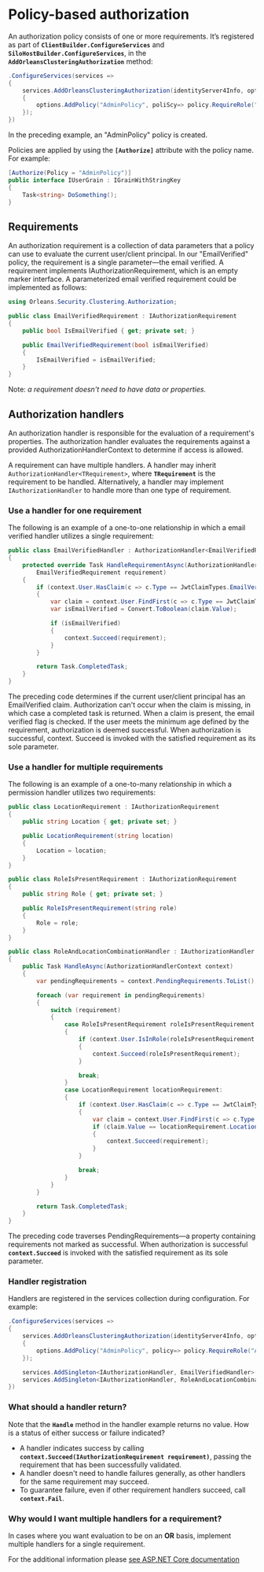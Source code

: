 # Policy-based authorization

An authorization policy consists of one or more requirements. It’s registered as part of **`ClientBuilder.ConfigureServices`** and **`SiloHostBuilder.ConfigureServices`**, in the **`AddOrleansClusteringAuthorization`** method:

```csharp
.ConfigureServices(services =>
{
    services.AddOrleansClusteringAuthorization(identityServer4Info, options =>
    {
        options.AddPolicy("AdminPolicy", poliScy=> policy.RequireRole("Admin"));
    });
})
```

In the preceding example, an "AdminPolicy" policy is created.

Policies are applied by using the **`[Authorize]`** attribute with the policy name. For example:

```csharp
[Authorize(Policy = "AdminPolicy")]
public interface IUserGrain : IGrainWithStringKey
{
    Task<string> DoSomething();
}
```

## Requirements

An authorization requirement is a collection of data parameters that a policy can use to evaluate the current user/client principal. In our "EmailVerified" policy, the requirement is a single parameter—the email verified. A requirement implements IAuthorizationRequirement, which is an empty marker interface. A parameterized email verified requirement could be implemented as follows:

```csharp
using Orleans.Security.Clustering.Authorization;

public class EmailVerifiedRequirement : IAuthorizationRequirement
{
    public bool IsEmailVerified { get; private set; }

    public EmailVerifiedRequirement(bool isEmailVerified)
    {
        IsEmailVerified = isEmailVerified;
    }
}
```

Note: *a requirement doesn't need to have data or properties.*

## Authorization handlers

An authorization handler is responsible for the evaluation of a requirement's properties. The authorization handler evaluates the requirements against a provided AuthorizationHandlerContext to determine if access is allowed.

A requirement can have multiple handlers. A handler may inherit `AuthorizationHandler<TRequirement>`, where **`TRequirement`** is the requirement to be handled. Alternatively, a handler may implement `IAuthorizationHandler` to handle more than one type of requirement.

### **Use a handler for one requirement**

The following is an example of a one-to-one relationship in which a email verified handler utilizes a single requirement:

```csharp
public class EmailVerifiedHandler : AuthorizationHandler<EmailVerifiedRequirement>
{
    protected override Task HandleRequirementAsync(AuthorizationHandlerContext context, 
        EmailVerifiedRequirement requirement)
    {
        if (context.User.HasClaim(c => c.Type == JwtClaimTypes.EmailVerified))
        {
            var claim = context.User.FindFirst(c => c.Type == JwtClaimTypes.EmailVerified);
            var isEmailVerified = Convert.ToBoolean(claim.Value);

            if (isEmailVerified)
            {
                context.Succeed(requirement);
            }
        }

        return Task.CompletedTask;
    }
}
```

The preceding code determines if the current user/client principal has an EmailVerified claim. Authorization can't occur when the claim is missing, in which case a completed task is returned. When a claim is present, the email verified flag is checked. If the user meets the minimum age defined by the requirement, authorization is deemed successful. When authorization is successful, context. Succeed is invoked with the satisfied requirement as its sole parameter.

### **Use a handler for multiple requirements**

The following is an example of a one-to-many relationship in which a permission handler utilizes two requirements:

```csharp
public class LocationRequirement : IAuthorizationRequirement
{
    public string Location { get; private set; }

    public LocationRequirement(string location)
    {
        Location = location;
    }
}

public class RoleIsPresentRequirement : IAuthorizationRequirement
{
    public string Role { get; private set; }

    public RoleIsPresentRequirement(string role)
    {
        Role = role;
    }
}

public class RoleAndLocationCombinationHandler : IAuthorizationHandler
{
    public Task HandleAsync(AuthorizationHandlerContext context)
    {
        var pendingRequirements = context.PendingRequirements.ToList();

        foreach (var requirement in pendingRequirements)
        {
            switch (requirement)
            {
                case RoleIsPresentRequirement roleIsPresentRequirement:
                {
                    if (context.User.IsInRole(roleIsPresentRequirement.Role))
                    {
                        context.Succeed(roleIsPresentRequirement);
                    }

                    break;
                }
                case LocationRequirement locationRequirement:
                {
                    if (context.User.HasClaim(c => c.Type == JwtClaimTypes.Location))
                    {
                        var claim = context.User.FindFirst(c => c.Type == JwtClaimTypes.Location)
                        if (claim.Value == locationRequirement.Location)
                        {
                            context.Succeed(requirement);
                        }
                    }

                    break;
                }
            }
        }

        return Task.CompletedTask;
    }
}
```

The preceding code traverses PendingRequirements—a property containing requirements not marked as successful. When authorization is successful **`context.Succeed`** is invoked with the satisfied requirement as its sole parameter.

### Handler registration

Handlers are registered in the services collection during configuration. For example:

```csharp
.ConfigureServices(services =>
{
    services.AddOrleansClusteringAuthorization(identityServer4Info, options =>
    {
        options.AddPolicy("AdminPolicy", policy=> policy.RequireRole("Admin"));
    });

    services.AddSingleton<IAuthorizationHandler, EmailVerifiedHandler>();
    services.AddSingleton<IAuthorizationHandler, RoleAndLocationCombinationHandler>();
})
```

### What should a handler return?

Note that the **`Handle`** method in the handler example returns no value. How is a status of either success or failure indicated?

- A handler indicates success by calling **`context.Succeed(IAuthorizationRequirement requirement)`**, passing the requirement that has been successfully validated.
- A handler doesn't need to handle failures generally, as other handlers for the same requirement may succeed.
- To guarantee failure, even if other requirement handlers succeed, call **`context.Fail`**.

### Why would I want multiple handlers for a requirement?

In cases where you want evaluation to be on an **OR** basis, implement multiple handlers for a single requirement.

For the additional information please [see ASP.NET Core documentation](https://learn.microsoft.com/en-us/aspnet/core/security/authorization/policies?view=aspnetcore-9.0)